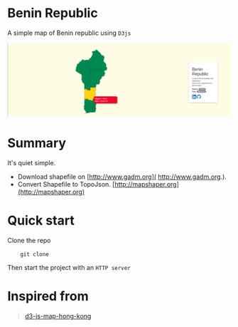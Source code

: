 # Benin Republic

A simple map of Benin republic using `D3js`

![Benin map image](assets/images/map.png)

# Summary

It's quiet simple.

- Download shapefile on  [http://www.gadm.org]( http://www.gadm.org.).
- Convert Shapefile to TopoJson. [http://mapshaper.org](http://mapshaper.org)

# Quick start

Clone the repo

    	git clone

Then start the project with an `HTTP server`

# Inspired from

> [d3-js-map-hong-kong](https://github.com/ywng/d3-js-map-hong-kong)
